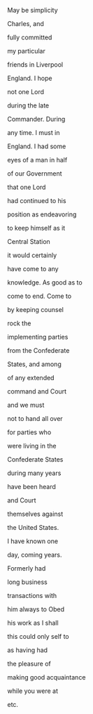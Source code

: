 May be simplicity

Charles, and

fully committed

my particular

friends in Liverpool

England. I hope

not one Lord

during the late

Commander. During

any time. I must in

England. I had some

eyes of a man in half

of our Government

that one Lord

had continued to his

position as endeavoring

to keep himself as it

Central Station

it would certainly

have come to any

knowledge. As good as to

come to end. Come to

by keeping counsel

rock the

implementing parties

from the Confederate

States, and among

of any extended

command and Court

and we must

not to hand all over

for parties who

were living in the

Confederate States

during many years

have been heard

and Court

themselves against

the United States.

I have known one

day, coming years.

Formerly had

long business

transactions with

him always to Obed

his work as I shall

this could only self to

as having had

the pleasure of

making good acquaintance

while you were at

etc.